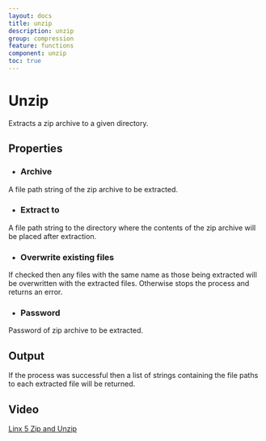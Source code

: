 ```yaml
---
layout: docs
title: unzip
description: unzip
group: compression
feature: functions
component: unzip
toc: true
---
```

# Unzip

Extracts a zip archive to a given directory.

## Properties

- ### Archive
A file path string of the zip archive to be extracted.

- ### Extract to
A file path string to the directory where the contents of the zip archive will be placed after extraction.

- ### Overwrite existing files
If checked then any files with the same name as those being extracted will be overwritten with the extracted files. Otherwise stops the process and returns an error.

- ### Password
Password of zip archive to be extracted.

## Output
If the process was successful then a list of strings containing the file paths to each extracted file will be returned.

## Video
[Linx 5 Zip and Unzip ](https://www.youtube.com/watch?v=pMYJoSWFUhk)
